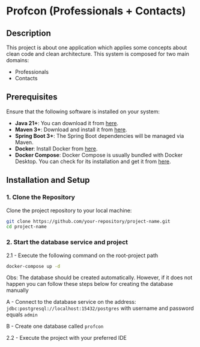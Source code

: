 # Profcon (Professionals + Contacts)

## Description
This project is about one application which applies some concepts about clean code and clean architecture. This system is composed for two main domains: 
 * Professionals
 * Contacts

## Prerequisites

Ensure that the following software is installed on your system:

- **Java 21+**: You can download it from [here](https://adoptopenjdk.net/).  
- **Maven 3+**: Download and install it from [here](https://maven.apache.org/download.cgi).  
- **Spring Boot 3+**: The Spring Boot dependencies will be managed via Maven.  
- **Docker**: Install Docker from [here](https://www.docker.com/products/docker-desktop).  
- **Docker Compose**: Docker Compose is usually bundled with Docker Desktop. You can check for its installation and get it from [here](https://docs.docker.com/compose/install/).

## Installation and Setup

### 1. Clone the Repository

Clone the project repository to your local machine:

```bash
git clone https://github.com/your-repository/project-name.git
cd project-name
```

### 2. Start the database service and project

2.1 - Execute the following command on the root-project path

```bash
docker-compose up -d
```

Obs: The database should be created automatically. However, if it does not happen you can follow these steps below for creating the database manually

A - Connect to the database service on the address: `jdbc:postgresql://localhost:15432/postgres` with username and password equals `admin`

B - Create one database called `profcon`

2.2 - Execute the project with your preferred IDE